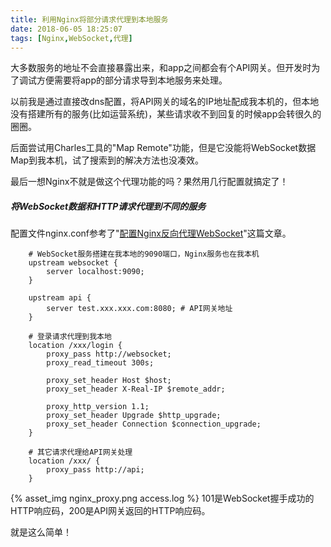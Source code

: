 ```yaml
---
title: 利用Nginx将部分请求代理到本地服务
date: 2018-06-05 18:25:07
tags: [Nginx,WebSocket,代理]
---
```

大多数服务的地址不会直接暴露出来，和app之间都会有个API网关。但开发时为了调试方便需要将app的部分请求导到本地服务来处理。

以前我是通过直接改dns配置，将API网关的域名的IP地址配成我本机的，但本地没有搭建所有的服务(比如运营系统)，某些请求收不到回复的时候app会转很久的圈圈。

后面尝试用Charles工具的"Map Remote"功能，但是它没能将WebSocket数据Map到我本机，试了搜索到的解决方法也没凑效。

最后一想Nginx不就是做这个代理功能的吗？果然用几行配置就搞定了！

##### 将WebSocket数据和HTTP请求代理到不同的服务
配置文件nginx.conf参考了"[配置Nginx反向代理WebSocket](https://www.hi-linux.com/posts/42176.html)"这篇文章。
```
    # WebSocket服务搭建在我本地的9090端口，Nginx服务也在我本机
    upstream websocket {
        server localhost:9090;
    }

    upstream api {
        server test.xxx.xxx.com:8080; # API网关地址
    }
	
    # 登录请求代理到我本地
    location /xxx/login {
        proxy_pass http://websocket;
        proxy_read_timeout 300s;
		
        proxy_set_header Host $host;
        proxy_set_header X-Real-IP $remote_addr;

        proxy_http_version 1.1;
        proxy_set_header Upgrade $http_upgrade;
        proxy_set_header Connection $connection_upgrade;
    }

    # 其它请求代理给API网关处理
    location /xxx/ {
        proxy_pass http://api;
    }
```

{% asset_img nginx_proxy.png access.log %}
101是WebSocket握手成功的HTTP响应码，200是API网关返回的HTTP响应码。

就是这么简单！
